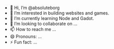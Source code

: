 - 👋 Hi, I’m @absoluteborg
- 👀 I’m interested in building websites and games.
- 🌱 I’m currently learning Node and Gadot.
- 💞️ I’m looking to collaborate on ...
- 📫 How to reach me ...
- 😄 Pronouns: ...
- ⚡ Fun fact: ...

<!---
absoluteborg/absoluteborg is a ✨ special ✨ repository because its `README.md` (this file) appears on your GitHub profile.
You can click the Preview link to take a look at your changes.
--->

